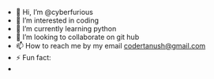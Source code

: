 - 👋 Hi, I’m @cyberfurious
- 👀 I’m interested in coding
- 🌱 I’m currently learning python
- 💞️ I’m looking to collaborate on git hub
- 📫 How to reach me by my email codertanush@gmail.com
- ⚡ Fun fact: 
- 
<!---
cyberfurious/cyberfurious is a ✨ special ✨ repository because its `README.md` (this file) appears on your GitHub profile.
You can click the Preview link to take a look at your changes.
--->
